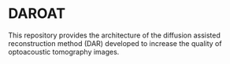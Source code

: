 # DAROAT
This repository provides the architecture of the diffusion assisted reconstruction method (DAR) developed to increase the quality of optoacoustic tomography images.
